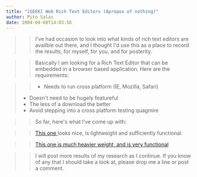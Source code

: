 ```yaml
---
title: "[GEEK] Web Rich Text Editors (Apropos of nothing)"
author: Pito Salas
date: 2004-04-08T14:03:56
---
```



>>

>> I've had occasion to look into what kinds of rich text editors are availble
out there, and I thought I'd use this as a place to record the results, for
myself, for you, and for posterity.

>>

>> Basically I am looking for a Rich Text Editor that can be embedded in a
browser based application. Here are the requirements:

>>

>> - Needs to run cross platform (IE, Mozilla, Safari)  
> - Doesn't need to be hugely featureful  
> - The less of a download the better  
> - Avoid stepping into a cross platform testing quagmire
>>

>> So far, here's what I've come up with:

>>

>> [This one ](<http://www.kevinroth.com/rte/demo.htm>)looks nice, is
lightweight and sufficiently functional.

>>

>> [This one is much heavier weight, and is very
functional](<http://kupu.oscom.org/>)

>>

>> I will post more results of my research as I continue. If you know of any
that I should take a look at, please drop me a line or post a comment.


